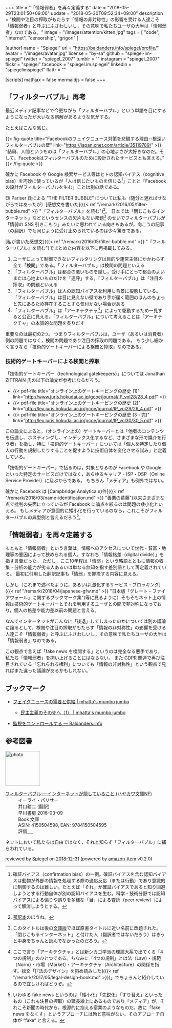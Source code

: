 +++
title = "「情報弱者」を再々定義する"
date = "2018-05-29T23:01:50+09:00"
update = "2018-05-30T09:52:34+09:00"
description = "検閲や注目の搾取がもたらす「情報の非対称性」の影響を受ける人達こそ「情報弱者」と呼ぶにふさわしいし，その意味で私たちユーザの大半は「情報弱者」なのである。"
image = "/images/attention/kitten.jpg"
tags = [ "code", "internet", "censorship", "grigori" ]

[author]
  name      = "Spiegel"
  url       = "https://baldanders.info/spiegel/profile/"
  avatar    = "/images/avatar.jpg"
  license   = "by-sa"
  github    = "spiegel-im-spiegel"
  twitter   = "spiegel_2007"
  tumblr    = ""
  instagram = "spiegel_2007"
  flickr    = "spiegel"
  facebook  = "spiegel.im.spiegel"
  linkedin  = "spiegelimspiegel"
  flattr    = ""

[scripts]
  mathjax = false
  mermaidjs = false
+++

## 「フィルターバブル」再考

最近メディア記事などで今更ながら「フィルターバブル」という単語を目にするようになったが大いなる誤解があるような気がする。

たとえばこんな感じ。

{{< fig-quote title="Facebookのフェイクニュース対策を悲観する理由--根深いフィルターバブルの壁" link="https://japan.cnet.com/article/35119789/" >}}
<q>結局、人間というものは「フィルターバブル」の心地よさが大好きなのだ。そして、Facebookはフィルターバブルのために設計されたサービスとも言える。</q>
{{< /fig-quote >}}

確かに Facebook や Google 検索サービス等はヒトの認知バイアス（cognitive bias）を巧妙に使っているが「人は信じたいものを信じる[^cb1]」ことと「Facebook の設計がフィルターバブルを生む」ことは別の話である。

[^cb1]: 確証バイアス（confirmation bias）の一例。確証バイアスを含む認知バイアスは動物が外部の情報を処理する際の適応反応（または行動）であり意識的に制御するのは難しい。たとえば「それ」が確証バイアスであると知り回避しようとする行動自体が別の認知バイアスを生む。科学・技術分野では認知バイアスによる偏りや誤りを多様な「目」による査読（peer review）によって解消しようとする。

Eli Pariser 氏による “THE FILTER BUBBLE” については私も（随分と遅ればせながらではあったが）[感想文を書いた]({{< ref "/remark/2016/05/filter-bubble.md" >}} "『フィルターバブル』を読む")[^fb0]。
日本では「閉じこもるインターネット」などというセンスの欠片もない邦題[^fb1] のせいでフィルターバブルが「情弱の SNS 引きこもり」みたいに思われている向きもあるが，向こうの記事（の翻訳）でも同じように受け止められているのは少々驚きである。

[^fb0]: [邦訳本](https://www.amazon.co.jp/exec/obidos/ASIN/4150504598/baldandersinf-22/ "フィルターバブル──インターネットが隠していること")のほうね。
[^fb1]: このタイトルは後の[文庫版](https://www.amazon.co.jp/exec/obidos/ASIN/4150504598/baldandersinf-22/ "フィルターバブル──インターネットが隠していること")でほぼ原書タイトルに近い名前に改題された。「閉じこもるインターネット」と付けた人（翻訳者ではないだろう）はきっと中身をちゃんと読んでなかったのだろう。

[私が書いた感想文]({{< ref "/remark/2016/05/filter-bubble.md" >}} "『フィルターバブル』を読む")でまとめた内容を以下に再掲載してみる。

1. ユーザによって制御できないフィルタリングは目的や運営主体にかかわらず全て「検閲」である。「フィルターバブル」は検閲の問題といえる
2. 「フィルターバブル」は都合の悪いものを隠し，受け手にとって都合のよいまたは心地よいものだけを「連呼」する。「フィルターバブル」は「注目の搾取」の問題といえる
3. 「フィルターバブル」は人の認知バイアスを利用し背景に擬態している。「フィルターバブル」は目に見えない壁であり手が届く範囲のほんのちょっと先にあるため存在することすら気付かない場合がある
4. 「フィルターバブル」は「アーキテクチャ[^ac1]」によって駆動するため一見すると公正に見える。「フィルターバブル」について考えることは「アーキテクチャ」の本質的な問題を炙りだす

[^ac1]: ここで言う「アーキテクチャ」とは新シカゴ学派の理論大系で出てくる「4つの規制」のひとつである。ちなみに「4つの規制」とは法（Law）・規範（Norm）・市場（Market）・アーキテクチャ（Architecture）の関係を指す。拙文「[『法のデザイン』を斜め読みした]({{< ref "/remark/2017/05/legal-design-book.md" >}})」でちょろんと紹介しているので宜しければどうぞ。

重要なのは最初の2つ。
つまりフィルターバブルは，ユーザ（あるいは消費者）側の問題ではなく，検閲の問題であり注目の搾取の問題である。
もう少し細かく言うなら「技術的ゲートキーパーによる検閲と搾取」なのである。

### 技術的ゲートキーパーによる検閲と搾取

「技術的ゲートキーパー（technological gatekeepers）」については Jonathan ZITTRAIN 氏の以下の論文が参考になるだろう。

- {{< pdf-file title="オンライン上のゲートキーピングの歴史 (1)" link="http://www.juris.hokudai.ac.jp/gcoe/journal/IP_vol28/28_4.pdf" >}}
- {{< pdf-file title="オンライン上のゲートキーピングの歴史 (2)" link="http://lex.juris.hokudai.ac.jp/gcoe/journal/IP_vol29/29_4.pdf" >}}
- {{< pdf-file title="オンライン上のゲートキーピングの歴史 (3・完)" link="http://lex.juris.hokudai.ac.jp/gcoe/journal/IP_vol30/30_5.pdf" >}}

この論文によると，（オンライン上の）ゲートキーパーとは「他者のコンテンツを伝達し、ホスティングし、インデックス化するなど、さまざまな形で媒介を行う者」を指し，特に「技術的ゲートキーパー」については「個人を特定したり個人の行動を規制したりすることを促すように技術自体を変化させる試み」と定義している。

「技術的ゲートキーパー」で括るのは，対象となるのが Facebook や Google といった特定のサービスだけではなく，あらゆるキャリア・ISP・OSP（Online Service Provider）に及ぶからである。
もちろん「メディア」も例外ではない。

確かに Facebook は [Campbridge Analytica の件]({{< ref "/remark/2018/03/name-identification.md" >}} "善悪の葛藤")以来さまざまな点で批判の矢面に立っているが Facebook に論点を絞るのは問題の矮小化といえる。
もしメディアが意図的に矮小化を行っているのなら，これこそがフィルターバブルの典型例と言えるだろう[^fn1]。

[^fn1]: いわゆる fake news というのは「矮小化」「先鋭化」「すり替え」といったもの（これも注目の搾取）の延長線上にあるものであり「メディア」が，それこそ新聞の時代から，根源的に抱える宿業のようなものだ。故に「fake news をなくす」というアプローチには殆ど意味がない。そのアプローチ自体が “fake” と言える。

## 「情報弱者」を再々定義する

もともと「情報弱者」という言葉は，情報へのアクセスについて世代・貧富・地理等の要因によって狭められる個人，すなわち「情報格差（digital divide）」を指す言葉だった。
ただし，ここ10年程は「情弱」という略語とともに情報の収集・分析の能力が劣る人あるいは単なる無知を指す差別語として再定義されている。
最初に引用した翻訳記事も「情弱」を揶揄する内容に見える。

しかし（これまで述べたように，あるいは[激化するサービス・ブロッキング]({{< ref "/remark/2018/04/japanese-gfw.md" >}} "日本版「グレート・ファイアウォール」に関するブックマーク集")等に見るように）そもそもネット上の情報は技術的ゲートキーパーとそれを利用するユーザとの間で非対称になっており，個人の格差や能力差以前の問題と言える。

なんでインターネットがこんなに「後退」してしまったのかについては別の議論に譲るとして，検閲や注目の搾取がもたらす「情報の非対称性」の影響を受ける人達こそ「情報弱者」と呼ぶにふさわしいし，その意味で私たちユーザの大半は「情報弱者」なのである。

この観点で言えば「fake news を検閲する」というのは完全なる悪手であり，私たち「情報弱者」を掬い上げることにはならない。
また [GDPR] 関連で再び注目されている「忘れられる権利」についても「情報の非対称性」という観点で見ればまた違った議論があるかもしれない。

## ブックマーク

- [フェイクニュースの需要と供給 | mhatta's mumbo jumbo](http://www.mhatta.org/wp/blog/2018/03/08/supply-and-demand-of-fakenews/)
    - [民主主義のその先へ（1） | mhatta's mumbo jumbo](http://www.mhatta.org/wp/blog/2018/03/15/beyond-democracy-1/)

- [監視をコントロールする — Baldanders.info](https://baldanders.info/spiegel/log2/000490.shtml)

[GDPR]: https://en.wikipedia.org/wiki/General_Data_Protection_Regulation "General Data Protection Regulation - Wikipedia"

## 参考図書

<div class="hreview">
  <div class="photo"><a class="item url" href="https://www.amazon.co.jp/%E3%83%95%E3%82%A3%E3%83%AB%E3%82%BF%E3%83%BC%E3%83%90%E3%83%96%E3%83%AB%E2%94%80%E2%94%80%E3%82%A4%E3%83%B3%E3%82%BF%E3%83%BC%E3%83%8D%E3%83%83%E3%83%88%E3%81%8C%E9%9A%A0%E3%81%97%E3%81%A6%E3%81%84%E3%82%8B%E3%81%93%E3%81%A8-%E3%83%8F%E3%83%A4%E3%82%AB%E3%83%AF%E6%96%87%E5%BA%ABNF-%E3%82%A4%E3%83%BC%E3%83%A9%E3%82%A4%E3%83%BB%E3%83%91%E3%83%AA%E3%82%B5%E3%83%BC/dp/4150504598?SubscriptionId=AKIAJYVUJ3DMTLAECTHA&tag=baldandersinf-22&linkCode=xm2&camp=2025&creative=165953&creativeASIN=4150504598"><img src="https://images-fe.ssl-images-amazon.com/images/I/41UdjkE4OpL._SL160_.jpg" width="108" alt="photo"></a></div>
  <dl class="fn">
    <dt><a href="https://www.amazon.co.jp/%E3%83%95%E3%82%A3%E3%83%AB%E3%82%BF%E3%83%BC%E3%83%90%E3%83%96%E3%83%AB%E2%94%80%E2%94%80%E3%82%A4%E3%83%B3%E3%82%BF%E3%83%BC%E3%83%8D%E3%83%83%E3%83%88%E3%81%8C%E9%9A%A0%E3%81%97%E3%81%A6%E3%81%84%E3%82%8B%E3%81%93%E3%81%A8-%E3%83%8F%E3%83%A4%E3%82%AB%E3%83%AF%E6%96%87%E5%BA%ABNF-%E3%82%A4%E3%83%BC%E3%83%A9%E3%82%A4%E3%83%BB%E3%83%91%E3%83%AA%E3%82%B5%E3%83%BC/dp/4150504598?SubscriptionId=AKIAJYVUJ3DMTLAECTHA&tag=baldandersinf-22&linkCode=xm2&camp=2025&creative=165953&creativeASIN=4150504598">フィルターバブル──インターネットが隠していること (ハヤカワ文庫NF)</a></dt>
	<dd>イーライ・パリサー</dd>
	<dd>井口耕二 (翻訳)</dd>
    <dd>早川書房 2016-03-09</dd>
    <dd>Book 文庫</dd>
    <dd>ASIN: 4150504598, EAN: 9784150504595</dd>
    <dd>評価<abbr class="rating fa-sm" title="4">&nbsp;<i class="fas fa-star"></i>&nbsp;<i class="fas fa-star"></i>&nbsp;<i class="fas fa-star"></i>&nbsp;<i class="fas fa-star"></i>&nbsp;<i class="far fa-star"></i></abbr></dd>
  </dl>
  <p class="description">ネットにおいて私たちは自由ではなく，それと知らず「フィルターバブル」に捕らわれている。</p>
  <p class="powered-by" >reviewed by <a href='#maker' class='reviewer'>Spiegel</a> on <abbr class="dtreviewed" title="2018-12-31">2018-12-31</abbr> (powered by <a href="https://github.com/spiegel-im-spiegel/amazon-item" >amazon-item</a> v0.2.0)</p>
</div>
